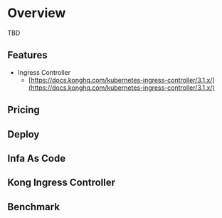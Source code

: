 # Overview
TBD

## Features
- Ingress Controller
  - [https://docs.konghq.com/kubernetes-ingress-controller/3.1.x/](https://docs.konghq.com/kubernetes-ingress-controller/3.1.x/)

## Pricing

## Deploy

## Infa As Code

## Kong Ingress Controller

## Benchmark